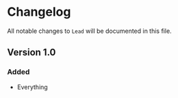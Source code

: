# Changelog

All notable changes to `Lead` will be documented in this file.

## Version 1.0

### Added
- Everything
